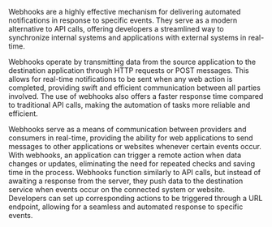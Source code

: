 Webhooks are a highly effective mechanism for delivering automated notifications in response to specific events.
They serve as a modern alternative to API calls, offering developers a streamlined way to synchronize internal systems
and applications with external systems in real-time.

Webhooks operate by transmitting data from the source application to the destination application through HTTP requests
or POST messages. This allows for real-time notifications to be sent when any web action is completed, providing swift
and efficient communication between all parties involved. The use of webhooks also offers a
faster response time compared to traditional API calls, making the automation of tasks more reliable and efficient.

Webhooks serve as a means of communication between providers and consumers in real-time, providing the ability
for web applications to send messages to other applications or websites whenever certain events occur. With webhooks,
an application can trigger a remote action when data changes or updates, eliminating the need for repeated checks and
saving time in the process. Webhooks function similarly to API calls, but instead of awaiting a response from the server, they push data to the destination service when events occur on the connected system or website.
Developers can set up corresponding actions to be triggered through a URL endpoint, allowing for a seamless and automated response to specific events.
